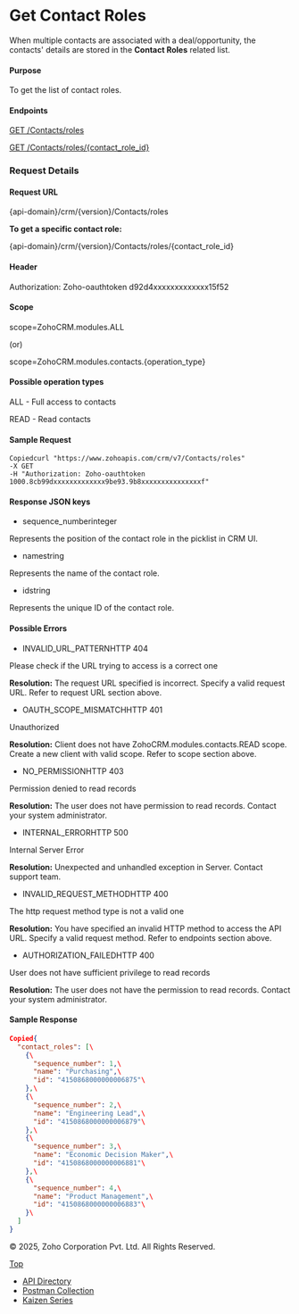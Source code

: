 
# Get Contact Roles

When multiple contacts are associated with a deal/opportunity, the contacts' details are stored in the **Contact Roles** related list.

#### Purpose

To get the list of contact roles.

#### Endpoints

[GET /Contacts/roles](https://www.zoho.com/crm/developer/docs/api/v7/get-contact-roles.html)

[GET /Contacts/roles/{contact\_role\_id}](https://www.zoho.com/crm/developer/docs/api/v7/get-contact-roles.html)

### Request Details

#### Request URL

{api-domain}/crm/{version}/Contacts/roles

**To get a specific contact role:**

{api-domain}/crm/{version}/Contacts/roles/{contact\_role\_id}

#### Header

Authorization: Zoho-oauthtoken d92d4xxxxxxxxxxxxx15f52

#### Scope

scope=ZohoCRM.modules.ALL

(or)

scope=ZohoCRM.modules.contacts.{operation\_type}

#### Possible operation types

ALL - Full access to contacts

READ - Read contacts

#### Sample Request

``` curl
Copiedcurl "https://www.zohoapis.com/crm/v7/Contacts/roles"
-X GET
-H "Authorization: Zoho-oauthtoken 1000.8cb99dxxxxxxxxxxxxx9be93.9b8xxxxxxxxxxxxxxxf"
```

#### Response JSON keys

- sequence\_numberinteger



Represents the position of the contact role in the picklist in CRM UI.

- namestring



Represents the name of the contact role.

- idstring



Represents the unique ID of the contact role.


#### Possible Errors

- INVALID\_URL\_PATTERNHTTP 404



Please check if the URL trying to access is a correct one

**Resolution:** The request URL specified is incorrect. Specify a valid request URL. Refer to request URL section above.

- OAUTH\_SCOPE\_MISMATCHHTTP 401



Unauthorized

**Resolution:** Client does not have ZohoCRM.modules.contacts.READ scope. Create a new client with valid scope. Refer to scope section above.

- NO\_PERMISSIONHTTP 403



Permission denied to read records

**Resolution:** The user does not have permission to read records. Contact your system administrator.

- INTERNAL\_ERRORHTTP 500



Internal Server Error

**Resolution:** Unexpected and unhandled exception in Server. Contact support team.

- INVALID\_REQUEST\_METHODHTTP 400



The http request method type is not a valid one

**Resolution:** You have specified an invalid HTTP method to access the API URL. Specify a valid request method. Refer to endpoints section above.

- AUTHORIZATION\_FAILEDHTTP 400



User does not have sufficient privilege to read records

**Resolution:** The user does not have the permission to read records. Contact your system administrator.


#### Sample Response

``` json
Copied{
  "contact_roles": [\
    {\
      "sequence_number": 1,\
      "name": "Purchasing",\
      "id": "4150868000000006875"\
    },\
    {\
      "sequence_number": 2,\
      "name": "Engineering Lead",\
      "id": "4150868000000006879"\
    },\
    {\
      "sequence_number": 3,\
      "name": "Economic Decision Maker",\
      "id": "4150868000000006881"\
    },\
    {\
      "sequence_number": 4,\
      "name": "Product Management",\
      "id": "4150868000000006883"\
    }\
  ]
}
```

© 2025, Zoho Corporation Pvt. Ltd. All Rights Reserved.

[Top](https://www.zoho.com/crm/developer/docs/api/v7/get-contact-roles.html#top)

- [API Directory](https://www.zoho.com/crm/developer/docs/api-directory.html?source_from=qlink_)
- [Postman Collection](https://www.postman.com/zohocrmdevelopers/workspace/zoho-crm-developers/overview?source_from=qlink_)
- [Kaizen Series](https://www.zoho.com/crm/developer/docs/kaizen-series-directory.html?source_from=qlink_)